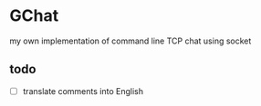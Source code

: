 # GChat
my own implementation of command line TCP chat using socket

## todo

-[ ] translate comments into English
